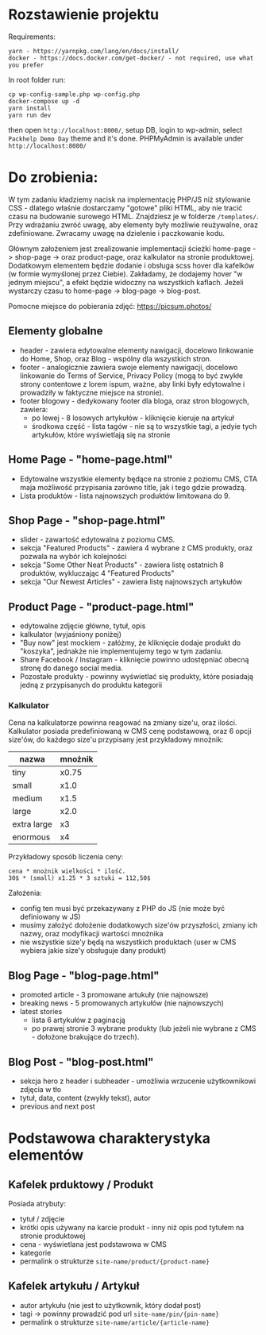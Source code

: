 # Rozstawienie projektu

Requirements:
```
yarn - https://yarnpkg.com/lang/en/docs/install/
docker - https://docs.docker.com/get-docker/ - not required, use what you prefer
```

In root folder run:
```
cp wp-config-sample.php wp-config.php
docker-compose up -d
yarn install
yarn run dev
```

then open `http://localhost:8000/`, setup DB, login to wp-admin, select `Packhelp Demo Day` theme and it's done.
PHPMyAdmin is available under `http://localhost:8080/`

# Do zrobienia:

W tym zadaniu kładziemy nacisk na implementację PHP/JS niż stylowanie CSS - dlatego właśnie dostarczamy "gotowe" pliki HTML, aby nie tracić czasu na budowanie surowego HTML. Znajdziesz je w folderze `/templates/`. Przy wdrażaniu zwróć uwagę, aby elementy były możliwie reużywalne, oraz zdefiniowane. Zwracamy uwagę na dzielenie i paczkowanie kodu.

Głównym założeniem jest zrealizowanie implementacji ścieżki home-page -> shop-page -> oraz product-page, oraz kalkulator na stronie produktowej.
Dodatkowym elementem będzie dodanie i obsługa scss hover dla kafelków (w formie wymyślonej przez Ciebie). Zakładamy, że dodajemy hover "w jednym miejscu", a efekt będzie widoczny na wszystkich kaflach. 
Jeżeli wystarczy czasu to home-page -> blog-page -> blog-post.

Pomocne miejsce do pobierania zdjęć:
https://picsum.photos/

## Elementy globalne
- header - zawiera edytowalne elementy nawigacji, docelowo linkowanie do Home, Shop, oraz Blog - wspólny dla wszystkich stron.
- footer - analogicznie zawiera swoje elementy nawigacji, docelowo linkowanie do Terms of Service, Privacy Policy (mogą to być zwykłe strony contentowe z lorem ispum, ważne, aby linki były edytowalne i prowadziły w faktyczne miejsce na stronie).
- footer blogowy - dedykowany footer dla bloga, oraz stron blogowych, zawiera:
  - po lewej - 8 losowych artykułów - kliknięcie kieruje na artykuł
  - środkowa część - lista tagów - nie są to wszystkie tagi, a jedyie tych artykułów, które wyświetlają się na stronie

## Home Page - "home-page.html"
- Edytowalne wszystkie elementy będące na stronie z poziomu CMS, CTA maja możliwość przypisania zarówno title, jak i tego gdzie prowadzą.
- Lista produktów - lista najnowszych produktów limitowana do 9.

## Shop Page - "shop-page.html"
- slider - zawartość edytowalna z poziomu CMS.
- sekcja "Featured Products" - zawiera 4 wybrane z CMS produkty, oraz pozwala na wybór ich kolejności
- sekcja "Some Other Neat Products" - zawiera listę ostatnich 8 produktów, wykluczając 4 "Featured Products"
- sekcja "Our Newest Articles" - zawiera listę najnowszych artykułów

## Product Page - "product-page.html"
- edytowalne zdjęcie główne, tytuł, opis
- kalkulator (wyjaśniony poniżej)
- "Buy now" jest mockiem - załóżmy, że kliknięcie dodaje produkt do "koszyka", jednakże nie implementujemy tego w tym zadaniu.
- Share Facebook / Instagram - kliknięcie powinno udostępniać obecną stronę do danego social media.
- Pozostałe produkty - powinny wyświetlać się produkty, które posiadają jedną z przypisanych do produktu kategorii

### Kalkulator
Cena na kalkulatorze powinna reagować na zmiany size'u, oraz ilości. Kalkulator posiada predefiniowaną w CMS cenę podstawową, oraz 6 opcji size'ów, do każdego size'u przypisany jest przykładowy mnożnik:

nazwa | mnożnik
--- | ---
tiny | x0.75 
small | x1.0
medium | x1.5
large | x2.0
extra large | x3
enormous | x4 

Przykładowy sposób liczenia ceny: 
```
cena * mnożnik wielkości * ilość.
30$ * (small) x1.25 * 3 sztuki = 112,50$
```
Założenia:
- config ten musi być przekazywany z PHP do JS (nie może być definiowany w JS)
- musimy założyć dołożenie dodatkowych size'ów przyszłości, zmiany ich nazwy, oraz modyfikacji wartości mnożnika
- nie wszystkie size'y będą na wszystkich produktach (user w CMS wybiera jakie size'y obsługuje dany produkt)

## Blog Page - "blog-page.html"
- promoted article - 3 promowane artukuły (nie najnowsze)
- breaking news - 5 promowanych artykułów (nie najnowszych)
- latest stories
  - lista 6 artykułów z paginacją
  - po prawej stronie 3 wybrane produkty (lub jeżeli nie wybrane z CMS - dołożone brakujące do trzech).

## Blog Post - "blog-post.html"
- sekcja hero z header i subheader - umożliwia wrzucenie użytkownikowi zdjęcia w tło
- tytuł, data, content (zwykły tekst), autor
- previous and next post


# Podstawowa charakterystyka elementów

## Kafelek prduktowy / Produkt
Posiada atrybuty:
- tytuł / zdjęcie
- krótki opis używany na karcie produkt - inny niż opis pod tytułem na stronie produktowej
- cena - wyświetlana jest podstawowa w CMS
- kategorie
- permalink o strukturze `site-name/product/{product-name}`

## Kafelek artykułu / Artykuł
- autor artykułu (nie jest to użytkownik, który dodał post)
- tagi -> powinny prowadzić pod url `site-name/pin/{pin-name}`
- permalink o strukturze `site-name/article/{article-name}`
